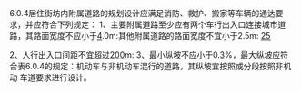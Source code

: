6.0.4居住街坊内附属道路的规划设计应满足消防、救护、搬家等车辆的通达要求，并应符合下列规定：
1、主要附属道路至少应有两个车行出入口连接城市道路，其路面宽度不应小于[4](4.md).0m:其他附属道路的路面宽度不宜小于2.5m:
[25](25.md)


2、人行出入口间距不宜超过[200](200.md)m:
3、最小纵坡不应小于0.[3](3.md)%，最大纵坡应符合表6.0.4的规定：机动车与非机动车混行的道路，其纵坡宜按照或分段按照非机动
车道要求进行设计。